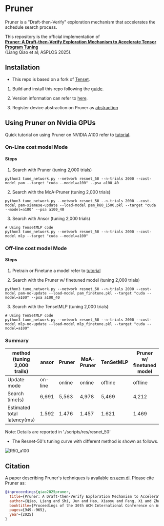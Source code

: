 # Pruner

Pruner is a "Draft-then-Verify" exploration mechanism that accelerates the schedule search process.

This repository is the official implementation of <br>
[**Pruner: A Draft-then-Verify Exploration Mechanism to Accelerate Tensor Program Tuning**](https://doi.org/10.1145/3676641.3716269) <br>
(Liang Qiao et al; ASPLOS 2025).


## Installation

- This repo is based on a fork of [Tenset](https://github.com/tlc-pack/tenset).

1. Build and install this repo following the [guide](https://github.com/AnonymousAsplos25/Pruner/blob/master/docs/install/from_source.rst).

2. Version information can refer to [here](requirements.txt).

3. Register device abstraction on Pruner as [abstraction](docs/try_Pruner_on_NvidiaA100.md)


## Using Pruner on Nvidia GPUs
Quick tutorial on using  Pruner on NVIDIA A100 refer to [tutorial](docs/try_Pruner_on_NvidiaA100.md).
###  On-Line cost model Mode
#### Steps
1. Search with Pruner (tuning 2,000 trials)
```
python3 tune_network.py --network resnet_50 --n-trials 2000 --cost-model pam --target "cuda --model=a100" --psa a100_40
```

2. Search with the MoA-Pruner (tuning 2,000 trials)
```
python3 tune_network.py --network resnet_50 --n-trials 2000 --cost-model pam-siamese-update --load-model pam_k80_1500.pkl --target "cuda --model=a100" --psa a100_40
```
3. Search with Ansor (tuning 2,000 trials)
```
# Using TensetMLP code
python3 tune_network.py --network resnet_50 --n-trials 2000 --cost-model mlp --target "cuda --model=a100"
```

### Off-line cost model Mode
#### Steps
1. Pretrain or Finetune a model refer to [tutorial](docs/try_Pruner_on_NvidiaA100.md)



2. Search with the Pruner w/ finetuned model (tuning 2,000 trials)
```
python3 tune_network.py --network resnet_50 --n-trials 2000 --cost-model pam-no-update --load-model pam_finetune.pkl --target "cuda --model=a100" --psa a100_40
```

3. Search with the TensetMLP (tuning 2,000 trials)
```
# Using TenSetMLP code
python3 tune_network.py --network resnet_50 --n-trials 2000 --cost-model mlp-no-update --load-model mlp_finetune.pkl --target "cuda --model=a100"
```

### Summary
| method (tuning 2,000 trails)  | ansor | Pruner | MoA-Pruner | TenSetMLP   | Pruner w/ finetuned model |
| ----------------- |  --- |  --- |--- | --- | --- |
| Update mode       | on-line| online| online| offline | offline |
| Search time(s)       | 6,691| 5,563 | 4,978 | 5,469 | 4,212|
| Estimated total latency(ms) | 1.592| 1.476| 1.457 |1.621 | 1.469|

Note: Details are reported in './scripts/res/resnet_50'

- The Resnet-50's tuning curve with different method is shown as follows.

![R50_a100](./docs/R50_A100_tuning_curve.png)




## Citation
A paper describing Pruner's techniques is available [on acm dl](https://dl.acm.org/doi/abs/10.1145/3676641.3716269). Please cite Pruner as:

``` bibtex
@inproceedings{qiao2025pruner,
  title={Pruner: A Draft-then-Verify Exploration Mechanism to Accelerate Tensor Program Tuning},
  author={Qiao, Liang and Shi, Jun and Hao, Xiaoyu and Fang, Xi and Zhang, Sen and Zhao, Minfan and Zhu, Ziqi and Chen, Junshi and An, Hong and Tang, Xulong and others},
  booktitle={Proceedings of the 30th ACM International Conference on Architectural Support for Programming Languages and Operating Systems, Volume 2},
  pages={949--965},
  year={2025}
}
```
